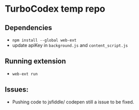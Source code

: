 # TurboCodex temp repo

## Dependencies
- `npm install --global web-ext`
- update apiKey in `background.js` and `content_script.js`

## Running extension
- `web-ext run`

## Issues:
- Pushing code to jsfiddle/ codepen still a issue to be fixed.